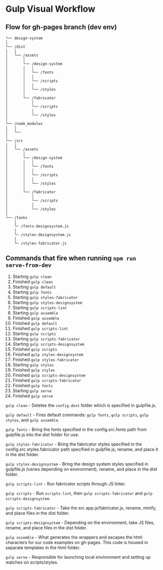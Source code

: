 # Gulp Visual Workflow

## Flow for gh-pages branch (dev env)

````
└── design-system
│
└── /dist
│	│
│	└── /assets
│		│
│		└── /design-system
│		│	│
│		│	└── /fonts
│		│	│
│		│	└── /scripts
│		│	│
│		│	└── /styles
│		│
│		└── /fabricator
│			│
│			└── /scripts
│			│
│			└── /styles
│
└── /node_modules
│	│
│	└──
│
└── /src
│	│
│	└── /assets
│		│
│		└── /design-system
│		│	│
│		│	└── /fonts
│		│	│
│		│	└── /scripts
│		│	│
│		│	└── /styles
│		│
│		└── /fabricator
│			│
│			└── /scripts
│			│
│			└── /styles
│
└── /tasks
 	│
 	└─ /fonts-designsystem.js
 	│
 	└─ /styles-designsystem.js
 	│
 	└─ /styles-fabricator.js
````

## Commands that fire when running `npm run serve-from-dev`

1. Starting `gulp clean`
2. Finished `gulp clean`
3. Starting `gulp default`
4. Starting `gulp fonts`
5. Starting `gulp styles-fabricator`
6. Starting `gulp styles-designsystem`
7. Starting `gulp scripts-lint`
8. Starting `gulp assemble`
9. Finished `gulp assemble`
10. Finished `gulp default`
11. Finished `gulp scripts-lint`
12. Starting `gulp scripts`
13. Starting `gulp scripts-fabricator`
14. Starting `gulp scripts-designsystem`
15. Finished `gulp scripts`
16. Finished `gulp styles-designsystem`
17. Finished `gulp styles-fabricator`
18. Starting `gulp styles`
19. Finished `gulp styles`
20. Finished `gulp scripts-designsystem`
21. Finished `gulp scripts-fabricator`
22. Finished `gulp fonts`
23. Starting `gulp serve`
24. Finished `gulp serve`

`gulp clean` - Deletes the `config.dest` folder which is specified in gulpfile.js.

`gulp default` - Fires default commands: `gulp fonts`, `gulp scripts`, `gulp styles`, and `gulp assemble`.

`gulp fonts` - Bring the fonts specified in the config.src.fonts path from gulpfile.js into the dist folder for use.

`gulp styles-fabricator` - Bring the fabricator styles specified in the config.src.styles.fabricator path specified in gulpfile.js, rename, and place it in the dist folder.

`gulp styles-designsystem` - Bring the design system styles specified in gulpfile.js (varies depending on environment), rename, and place in the dist folder.

`gulp scripts-lint` - Run fabricator scripts through JS linter.

`gulp scripts` - Run `scripts-lint`, then `gulp scripts-fabricator` and `gulp scripts-designsystem`.

`gulp scripts-fabricator` - Take the src app.js/fabricator.js, rename, minify, and place files in the dist folder.

`gulp scripts-designsystem` - Depending on the environment, take JS files, rename, and place files in the dist folder.

`gulp assemble` - What generates the wrappers and escapes the html characters for our code examples on gh-pages. This code is housed in separate templates in the html folder.

`gulp serve` - Responsible for launching local environment and setting up watches on scripts/styles.

